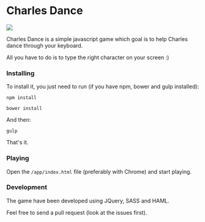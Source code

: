 Charles Dance
=======================

![](https://74aea3554733c704d6adc2dea3a5a945732bd79a.googledrive.com/secure/ALrMiJhykPvAsHPpSCEVFkuX0DYM6bSsdWizo00MRqMPypIUWWi-fKlUdlxjuOs2SwsqpdAKKTRszSLgBMTErNbwRUgzqAc7hQ9epCEQbFstu3iLJ1qZjyZ0F8rwJ2UHGNYSTCGJWo2ZF2IILxYnBX2hmWRFsbwV0yj-Yg9__q1lZXuwqIXmm9O8Iz0go-kacQYxfCYiAMZ1732f23iqbi2bT1Hg7-A87SYIrkW9uJ8kO-ZjzypcC1Gj72hflMlJ_v7wpKP1SbYxce_a7VomRqTgAO0nyy__tFGHEanieb0QzsjaM65Ss4ei4Tr1Gj40j6SdoxJaB75dbQsYUAOjtvu0UUkqLoMp8_001VDp2a0YotH06Ay039GBwtsIqtgjMzi3sPCfM7-TWKPv-RgUbsvVw0hw4IpRxdkjaPc52Q6-LMfkFpLZ0oqn6fqZOT2ooLhTnTmUnt5TIlaTBPGEuZBNSEeutO6ur-9cz-umijfMdQnTMjY0x8DwYMsPI0lM2IdDaKm_hEV9rqXPo2ZSUTorHKghPypuzcQBiz7GRkWwWtMrdDIjyqLPEWO-F3d20az7hwLk9e4-U3VGThEaVd2CHFDkpk2trZgZuHPziEeMiE4tYcSOzOA=/host/0B0JOPTKtFXx3enp5MmRTU3cwRVE/charles.png)

Charles Dance is a simple javascript game which goal is to help Charles dance through your keyboard. 

All you have to do is to type the right character on your screen :)

### Installing
To install it, you just need to run (if you have npm, bower and gulp installed):

`npm install`

`bower install`

And then:

`gulp`

That's it.

### Playing
Open the `/app/index.html` file (preferably with Chrome) and start playing.

### Development
The game have been developed using JQuery, SASS and HAML. 

Feel free to send a pull request (look at the issues first).



